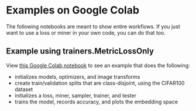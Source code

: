 # Examples on Google Colab
The following notebooks are meant to show entire workflows. If you just want to use a loss or miner in your own code, you can do that too.

## Example using trainers.MetricLossOnly
View [this Google Colab notebook](https://colab.research.google.com/drive/1fwTC-GRW3X6QiJq6_abJ47On2f3s9e5e) to see an example that does the following:
- initializes models, optimizers, and image transforms
- create train/validation splits that are class-disjoint, using the CIFAR100 dataset
- initializes a loss, miner, sampler, trainer, and tester
- trains the model, records accuracy, and plots the embedding space

